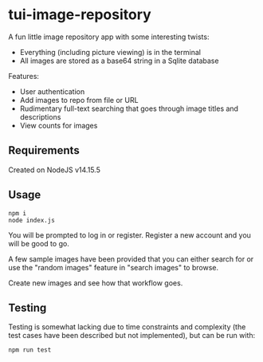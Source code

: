 # tui-image-repository

A fun little image repository app with some interesting twists: 
- Everything (including picture viewing) is in the terminal
- All images are stored as a base64 string in a Sqlite database

Features:
- User authentication
- Add images to repo from file or URL
- Rudimentary full-text searching that goes through image titles and descriptions
- View counts for images 

## Requirements

Created on NodeJS v14.15.5

## Usage
```
npm i 
node index.js
```
You will be prompted to log in or register. Register a new account and you will be good to go.

A few sample images have been provided that you can either search for or use the "random images" feature in "search images" to browse.

Create new images and see how that workflow goes.

## Testing
Testing is somewhat lacking due to time constraints and complexity (the test cases have been described but not implemented), but can be run with:

```
npm run test
```
